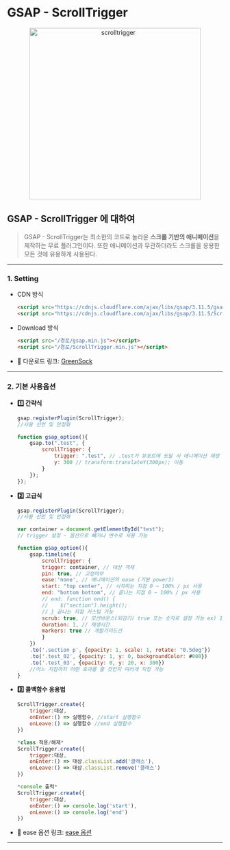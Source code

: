 # GSAP - ScrollTrigger

<p align="center"><img src="https://user-images.githubusercontent.com/65703793/230003145-85539aa5-d158-4450-96e6-823836489738.png" alt="scrolltrigger" width="400px"></p>

## GSAP - ScrollTrigger 에 대하여
>GSAP - ScrollTrigger는 최소한의 코드로 놀라운 **스크롤 기반의 애니메이션**을 제작하는 무료 플러그인이다. 또한 애니메이션과 무관하더라도 스크롤을 응용한 모든 것에 유용하게 사용된다.
***

### 1. Setting

* CDN 방식
    ```html
    <script src="https://cdnjs.cloudflare.com/ajax/libs/gsap/3.11.5/gsap.min.js"></script>
    <script src="https://cdnjs.cloudflare.com/ajax/libs/gsap/3.11.5/ScrollTrigger.min.js"></script>
    ```
* Download 방식
    ```html
    <script src="/경로/gsap.min.js"></script>
    <script src="/경로/ScrollTrigger.min.js"></script>
    ```
* :link: 다운로드 링크: <a href="https://greensock.com/docs/v3/Installation?checked=core,scrollTrigger" target="_blank">GreenSock</a>

***

### 2. 기본 사용옵션

* **:one: 간략식**
    ```js
    gsap.registerPlugin(ScrollTrigger);
    //사용 선언 및 안정화
    
    function gsap_option(){
        gsap.to(".test", {
            scrollTrigger: {
                trigger: ".test", // .test가 뷰포트에 도달 시 애니메이션 재생
                y: 300 // transform:translateY(300px); 이동
            }
        });
    });
    ```

* **:two: 고급식**
    ```js
    gsap.registerPlugin(ScrollTrigger);
    //사용 선언 및 안정화

    var container = document.getElementById("test");
    // trigger 설정 - 옵션으로 빼거나 변수로 사용 가능

    function gsap_option(){
        gsap.timeline({  
            scrollTrigger: {
            trigger: container, // 대상 객채
            pin: true, // 고정여부
            ease:'none', // 애니메이션의 ease (기본 power3)
            start: "top center", // 시작하는 지점 0 ~ 100% / px 사용
            end: "bottom bottom", // 끝나는 지점 0 ~ 100% / px 사용
            // end: function end() {
            //    $("section").height();
            // } 끝나는 지점 커스텀 가능
            scrub: true, // 모션바운스(되감기) true 또는 숫자로 설정 가능 ex) 1
            duration: 1, // 재생시간
            markers: true // 개발가이드선
            }
        })
        .to('.section p', {opacity: 1, scale: 1, rotate: "0.5deg"})
        .to('.test_02', {opacity: 1, y: 0, backgroundColor: #000})
        .to('.test_03', {opacity: 0, y: 20, x: 300})
        //어느 지점까지 어떤 효과를 줄 것인지 여러개 지정 가능
    }
    ```
    
* **:three: 콜백함수 응용법**
    ```js
    ScrollTrigger.create({
        trigger:대상,
        onEnter:() => 실행함수, //start 실행함수
        onLeave:() => 실행함수 //end 실행함수
    })

    *class 적용/해제*
    ScrollTrigger.create({
        trigger:대상,
        onEnter:() => 대상.classList.add('클래스'),
        onLeave:() => 대상.classList.remove('클래스')
    })

    *console 출력*
    ScrollTrigger.create({
        trigger:대상,
        onEnter:() => console.log('start'),
        onLeave:() => console.log('end')
    })
    ```

* :link: ease 옵션 링크: <a href="https://greensock.com/docs/v3/Eases" target="_blank">ease 옵션</a>
***
